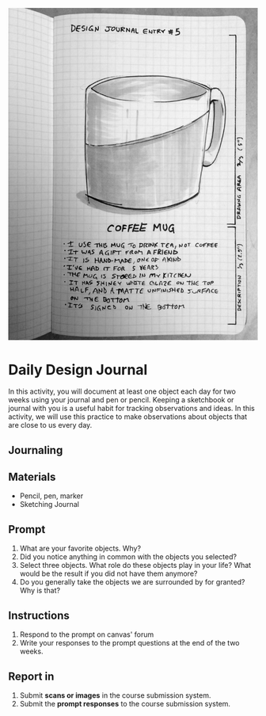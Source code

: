 ![Design journal](/assets/design-journal@2x.jpg)

# Daily Design Journal

In this activity, you will document at least one object each day for two weeks using your journal and pen or pencil. Keeping a sketchbook or journal with you is a useful habit for tracking observations and ideas. In this activity, we will use this practice to make observations about objects that are close to us every day.

## Journaling

## Materials

* Pencil, pen, marker
* Sketching Journal

## Prompt

1. What are your favorite objects. Why?
2. Did you notice anything in common with the objects you selected?
3. Select three objects. What role do these objects play in your life? What would be the result if you did not have them anymore?
4. Do you generally take the objects we are surrounded by for granted? Why is that?

## Instructions

1. Respond to the prompt on canvas' forum
2. Write your responses to the prompt questions at the end of the two weeks.

## Report in

1. Submit **scans or images** in the course submission system.
2. Submit the **prompt responses** to the course submission system.



